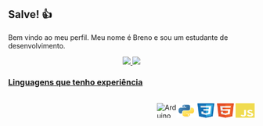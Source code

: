 ## Salve! 👍
Bem vindo ao meu perfil.
Meu nome é Breno e sou um estudante de desenvolvimento.
<div align="center">
  <a href="https://github.com/windjhammer">
  <img height="180em" src="https://github-readme-stats.vercel.app/api?username=windjhammer&show_icons=true&theme=dark&include_all_commits=true&count_private=true"/>
  <img height="180em" src="https://github-readme-stats.vercel.app/api/top-langs/?username=windjhammer&layout=compact&langs_count=7&theme=dark"/>
</div>
  <h3> Linguagens que tenho experiência </h2>
<div style="display: inline_block"><br>
<img align="right" alt="JS" height="30" width="40" src="https://raw.githubusercontent.com/devicons/devicon/master/icons/javascript/javascript-plain.svg">
<img align="right" alt="HTML" height="30" width="40" src="https://raw.githubusercontent.com/devicons/devicon/master/icons/html5/html5-original.svg">
<img align="right" alt="CSS" height="30" width="40" src="https://raw.githubusercontent.com/devicons/devicon/master/icons/css3/css3-original.svg">
<img align="right" alt="Python" height="30" width="40" src="https://raw.githubusercontent.com/devicons/devicon/master/icons/python/python-original.svg">
<img align="right" alt="Arduino" height="30" width="40" src="https://cdn.jsdelivr.net/gh/devicons/devicon/icons/arduino/arduino-original.svg">

</div>
<!--
**windjhammer/windjhammer** is a ✨ _special_ ✨ repository because its `README.md` (this file) appears on your GitHub profile.

Here are some ideas to get you started:

- 🔭 I’m currently working on ...
- 🌱 I’m currently learning ...
- 👯 I’m looking to collaborate on ...
- 🤔 I’m looking for help with ...
- 💬 Ask me about ...
- 📫 How to reach me: ...
- 😄 Pronouns: ...
- ⚡ Fun fact: ...
-->
